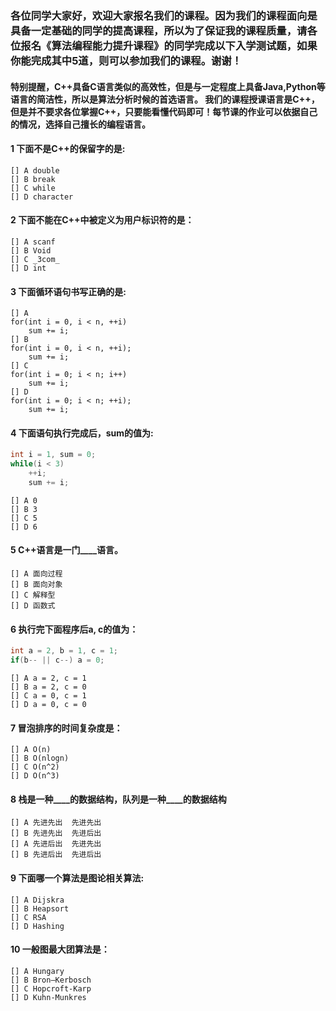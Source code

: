 ### 各位同学大家好，欢迎大家报名我们的课程。因为我们的课程面向是具备一定基础的同学的提高课程，所以为了保证我的课程质量，请各位报名《算法编程能力提升课程》的同学完成以下入学测试题，如果你能完成其中5道，则可以参加我们的课程。谢谢！

#### 特别提醒，C++具备C语言类似的高效性，但是与一定程度上具备Java,Python等语言的简洁性，所以是算法分析时候的首选语言。 我们的课程授课语言是C++，但是**并不**要求各位掌握C++，只要能看懂代码即可！每节课的作业可以依据自己的情况，选择自己擅长的编程语言。


#### 1 下面不是C++的保留字的是:
```
[] A double
[] B break
[] C while
[] D character
```

#### 2 下面不能在C++中被定义为用户标识符的是：
```
[] A scanf
[] B Void
[] C _3com_
[] D int
```

#### 3 下面循环语句书写正确的是:
```
[] A 
for(int i = 0, i < n, ++i)
	sum += i;
[] B
for(int i = 0, i < n, ++i);
	sum += i;
[] C
for(int i = 0; i < n; i++)
	sum += i;
[] D
for(int i = 0; i < n; ++i);
	sum += i;
```

#### 4 下面语句执行完成后，sum的值为:
```C++
int i = 1, sum = 0;
while(i < 3)
	++i;
	sum += i;
```

```
[] A 0
[] B 3
[] C 5
[] D 6
```

#### 5 C++语言是一门____语言。
```
[] A 面向过程
[] B 面向对象
[] C 解释型
[] D 函数式
```

#### 6 执行完下面程序后a, c的值为：
```C++
int a = 2, b = 1, c = 1;
if(b-- || c--) a = 0;
```

```
[] A a = 2, c = 1
[] B a = 2, c = 0
[] C a = 0, c = 1
[] D a = 0, c = 0  
```

#### 7 冒泡排序的时间复杂度是：
```
[] A O(n)
[] B O(nlogn)
[] C O(n^2)
[] D O(n^3)
```
	
#### 8 栈是一种____的数据结构，队列是一种____的数据结构
```
[] A 先进先出  先进先出	
[] B 先进先出  先进后出
[] A 先进后出  先进先出	
[] B 先进后出  先进后出
```
	
#### 9 下面哪一个算法是图论相关算法:
```
[] A Dijskra
[] B Heapsort
[] C RSA
[] D Hashing
```
	
#### 10 一般图最大团算法是：
```
[] A Hungary
[] B Bron–Kerbosch
[] C Hopcroft-Karp
[] D Kuhn-Munkres
```

